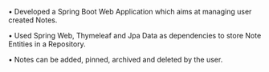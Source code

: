 • Developed a Spring Boot Web Application which aims at managing user created Notes.

• Used Spring Web, Thymeleaf and Jpa Data as dependencies to store Note Entities in a Repository.

• Notes can be added, pinned, archived and deleted by the user.

